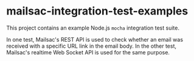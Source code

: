 # mailsac-integration-test-examples

This project contains an example Node.js `mocha` integration test suite.

In one test, Mailsac's REST API is used to check whether an email was received with a specific
URL link in the email body. In the other test, Mailsac's realtime Web Socket API is used for
the same purpose.
